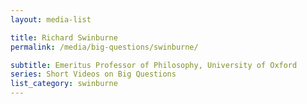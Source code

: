 ```yaml
---
layout: media-list

title: Richard Swinburne
permalink: /media/big-questions/swinburne/

subtitle: Emeritus Professor of Philosophy, University of Oxford
series: Short Videos on Big Questions
list_category: swinburne
---
```

